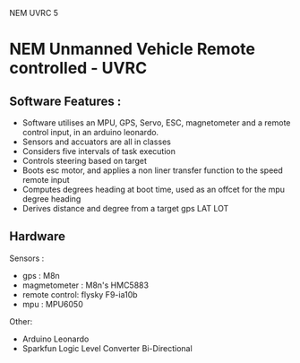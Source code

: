 NEM UVRC 5

# NEM Unmanned Vehicle Remote controlled - UVRC

## Software Features :

- Software utilises an MPU, GPS, Servo, ESC, magnetometer and a remote control input, in an arduino leonardo.
- Sensors and accuators are all in classes
- Considers five intervals of task execution
- Controls steering based on target 
- Boots esc motor, and applies a non liner transfer function to the speed remote input
- Computes degrees heading at boot time, used as an offcet for the mpu degree heading
- Derives distance and degree from a target gps LAT LOT

## Hardware

Sensors :

- gps : M8n
- magmetometer : M8n's HMC5883
- remote control: flysky F9-ia10b
- mpu : MPU6050

Other: 

- Arduino Leonardo
- Sparkfun Logic Level Converter Bi-Directional


